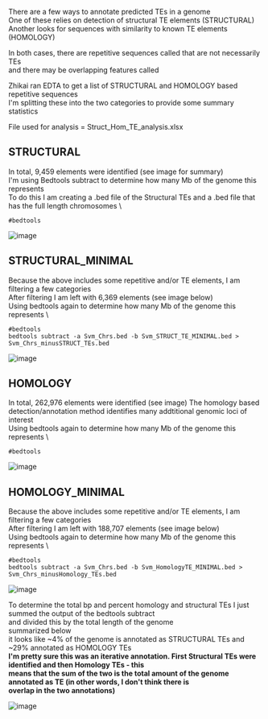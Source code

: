 There are a few ways to annotate predicted TEs in a genome \
One of these relies on detection of structural TE elements (STRUCTURAL) \
Another looks for sequences with similarity to known TE elements (HOMOLOGY) 

In both cases, there are repetitive sequences called that are not necessarily TEs \
and there may be overlapping features called 

Zhikai ran EDTA to get a list of STRUCTURAL and HOMOLOGY based repetitive sequences \
I'm splitting these into the two categories to provide some summary statistics 

File used for analysis = Struct_Hom_TE_analysis.xlsx 

## STRUCTURAL
In total, 9,459 elements were identified (see image for summary) \
I'm using Bedtools subtract to determine how many Mb of the genome this represents \
To do this I am creating a .bed file of the Structural TEs and a .bed file that has the full length chromosomes \

````
#bedtools
````
![image](https://user-images.githubusercontent.com/43852873/140173354-0113f7c0-9b5e-4191-9543-b78ca9ab5fa0.png)

## STRUCTURAL_MINIMAL
Because the above includes some repetitive and/or TE elements, I am filtering a few categories \
After filtering I am left with 6,369 elements (see image below) \
Using bedtools again to determine how many Mb of the genome this represents \

````
#bedtools
bedtools subtract -a Svm_Chrs.bed -b Svm_STRUCT_TE_MINIMAL.bed > Svm_Chrs_minusSTRUCT_TEs.bed
````

![image](https://user-images.githubusercontent.com/43852873/143952866-de427389-58a5-438b-b5dd-6299b05106e9.png)


## HOMOLOGY
In total, 262,976 elements were identified (see image)
The homology based detection/annotation method identifies many addtitional genomic loci of interest\
Using bedtools again to determine how many Mb of the genome this represents \

````
#bedtools
````

![image](https://user-images.githubusercontent.com/43852873/140174719-b08cfcf9-9f91-4df8-9240-62043cb8d794.png)

## HOMOLOGY_MINIMAL
Because the above includes some repetitive and/or TE elements, I am filtering a few categories \
After filtering I am left with 188,707 elements (see image below) \
Using bedtools again to determine how many Mb of the genome this represents \

````
#bedtools
bedtools subtract -a Svm_Chrs.bed -b Svm_HomologyTE_MINIMAL.bed > Svm_Chrs_minusHomology_TEs.bed
````

![image](https://user-images.githubusercontent.com/43852873/140175165-8fcd72a9-03a0-45f6-aae3-317066032057.png)

To determine the total bp and percent homology and structural TEs I just summed the output of the bedtools subtract \
and divided this by the total length of the genome \
summarized below \
it looks like ~4% of the genome is annotated as STRUCTURAL TEs and ~29% annotated as HOMOLOGY TEs \
**I'm pretty sure this was an iterative annotation.  First Structural TEs were identified and then Homology TEs - this \
means that the sum of the two is the total amount of the genome annotated as TE (in other words, I don't think there is \
overlap in the two annotations)**

![image](https://user-images.githubusercontent.com/43852873/140373438-cb942db9-2b64-47d6-9983-873c5ca1e9b5.png)


````
